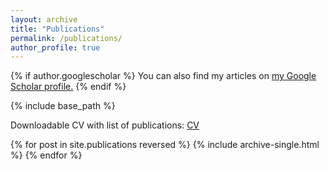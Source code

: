 ```yaml
---
layout: archive
title: "Publications"
permalink: /publications/
author_profile: true
---
```


{% if author.googlescholar %}
  You can also find my articles on <u><a href="{{author.googlescholar}}">my Google Scholar profile</a>.</u>
{% endif %}

{% include base_path %}

Downloadable CV with list of publications: [CV](/files/CV_Leopold_Hess.pdf)

{% for post in site.publications reversed %}
  {% include archive-single.html %}
{% endfor %}
